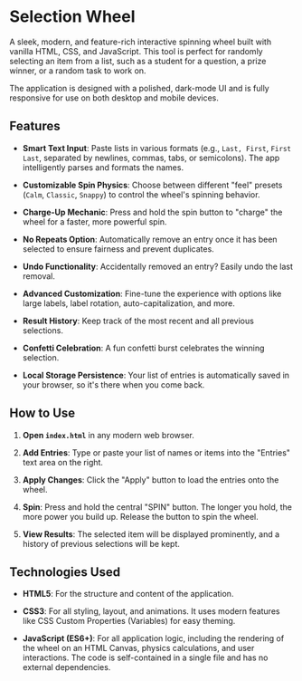 Selection Wheel
===============

A sleek, modern, and feature-rich interactive spinning wheel built with vanilla HTML, CSS, and JavaScript. This tool is perfect for randomly selecting an item from a list, such as a student for a question, a prize winner, or a random task to work on.

The application is designed with a polished, dark-mode UI and is fully responsive for use on both desktop and mobile devices.

Features
--------

-   **Smart Text Input**: Paste lists in various formats (e.g., `Last, First`, `First Last`, separated by newlines, commas, tabs, or semicolons). The app intelligently parses and formats the names.

-   **Customizable Spin Physics**: Choose between different "feel" presets (`Calm`, `Classic`, `Snappy`) to control the wheel's spinning behavior.

-   **Charge-Up Mechanic**: Press and hold the spin button to "charge" the wheel for a faster, more powerful spin.

-   **No Repeats Option**: Automatically remove an entry once it has been selected to ensure fairness and prevent duplicates.

-   **Undo Functionality**: Accidentally removed an entry? Easily undo the last removal.

-   **Advanced Customization**: Fine-tune the experience with options like large labels, label rotation, auto-capitalization, and more.

-   **Result History**: Keep track of the most recent and all previous selections.

-   **Confetti Celebration**: A fun confetti burst celebrates the winning selection.

-   **Local Storage Persistence**: Your list of entries is automatically saved in your browser, so it's there when you come back.

How to Use
----------

1.  **Open `index.html`** in any modern web browser.

2.  **Add Entries**: Type or paste your list of names or items into the "Entries" text area on the right.

3.  **Apply Changes**: Click the "Apply" button to load the entries onto the wheel.

4.  **Spin**: Press and hold the central "SPIN" button. The longer you hold, the more power you build up. Release the button to spin the wheel.

5.  **View Results**: The selected item will be displayed prominently, and a history of previous selections will be kept.

Technologies Used
-----------------

-   **HTML5**: For the structure and content of the application.

-   **CSS3**: For all styling, layout, and animations. It uses modern features like CSS Custom Properties (Variables) for easy theming.

-   **JavaScript (ES6+)**: For all application logic, including the rendering of the wheel on an HTML Canvas, physics calculations, and user interactions. The code is self-contained in a single file and has no external dependencies.
